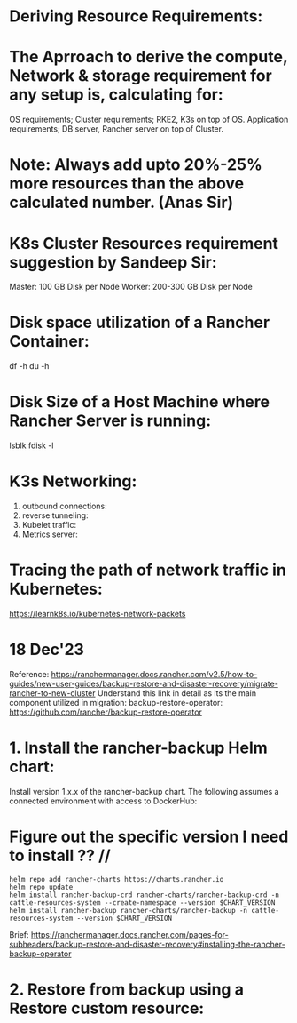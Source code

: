# Deriving Resource Requirements: 
# The Aprroach to derive the compute, Network & storage requirement for any setup is, calculating for: 
  OS requirements;
  Cluster requirements; RKE2, K3s on top of OS.
  Application requirements; DB server, Rancher server on top of Cluster.

# Note: Always add upto 20%-25% more resources than the above calculated number. (Anas Sir)
  
# K8s Cluster Resources requirement suggestion by Sandeep Sir:
  Master: 100 GB Disk per Node
  Worker: 200-300 GB Disk per Node

# Disk space  utilization of a Rancher Container:
  df -h 
  du -h
  
# Disk Size of a Host Machine where Rancher Server is running: 
  lsblk
  fdisk -l

# K3s Networking:
 1. outbound connections: 
 2. reverse tunneling:
 3. Kubelet traffic:
 4. Metrics server: 

# Tracing the path of network traffic in Kubernetes:
  https://learnk8s.io/kubernetes-network-packets

# 18 Dec'23

Reference: https://ranchermanager.docs.rancher.com/v2.5/how-to-guides/new-user-guides/backup-restore-and-disaster-recovery/migrate-rancher-to-new-cluster
Understand this link in detail as its the main component utilized in migration: backup-restore-operator: https://github.com/rancher/backup-restore-operator

# 1. Install the rancher-backup Helm chart:
   
Install version 1.x.x of the rancher-backup chart. The following assumes a connected environment with access to DockerHub:
# Figure out the specific version I need to install ??       //

    helm repo add rancher-charts https://charts.rancher.io
    helm repo update
    helm install rancher-backup-crd rancher-charts/rancher-backup-crd -n cattle-resources-system --create-namespace --version $CHART_VERSION
    helm install rancher-backup rancher-charts/rancher-backup -n cattle-resources-system --version $CHART_VERSION

Brief: https://ranchermanager.docs.rancher.com/pages-for-subheaders/backup-restore-and-disaster-recovery#installing-the-rancher-backup-operator

# 2. Restore from backup using a Restore custom resource: 





























